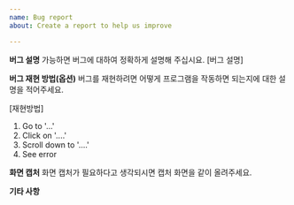 ```yaml
---
name: Bug report
about: Create a report to help us improve

---
```


**버그 설명**
가능하면 버그에 대하여 정확하게 설명해 주십시요.
[버그 설명]


**버그 재현 방법(옵션)**
버그를 재현하려면 어떻게 프로그램을 작동하면 되는지에 대한 설명을 적어주세요.

[재현방법]
1. Go to '...'
2. Click on '....'
3. Scroll down to '....'
4. See error


**화면 캡처**
화면 캡처가 필요하다고 생각되시면 캡처 화면을 같이 올려주세요.

**기타 사항**
